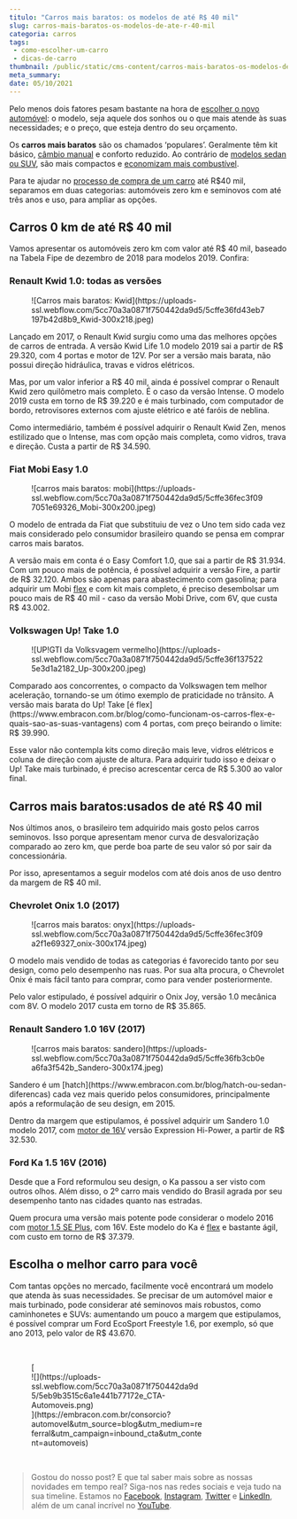 ```yaml
---
titulo: "Carros mais baratos: os modelos de até R$ 40 mil"
slug: carros-mais-baratos-os-modelos-de-ate-r-40-mil
categoria: carros
tags:
 - como-escolher-um-carro
 - dicas-de-carro
thumbnail: /public/static/cms-content/carros-mais-baratos-os-modelos-de-ate-r-40-mil.jpg
meta_summary: 
date: 05/10/2021
---
```

Pelo menos dois fatores pesam bastante na hora de [escolher o novo automóvel](https://www.embracon.com.br/blog/os-4-modelos-de-carro-mais-esperados-para-2020): o modelo, seja aquele dos sonhos ou o que mais atende às suas necessidades; e o preço, que esteja dentro do seu orçamento.

Os **carros mais baratos** são os chamados ‘populares’. Geralmente têm kit básico, [câmbio manual](https://www.embracon.com.br/blog/carro-manual-ou-automatico-qual-e-a-melhor-opcao) e conforto reduzido. Ao contrário de [modelos sedan ou SUV](https://www.embracon.com.br/blog/sedan-ou-suv-qual-e-o-melhor-modelo), são mais compactos e [economizam mais combustível](https://www.embracon.com.br/blog/afinal-quais-sao-os-carros-mais-economicos-do-mercado).

Para te ajudar no [processo de compra de um carro](https://www.embracon.com.br/blog/carro-ideal-para-familia) até R$40 mil, separamos em duas categorias: automóveis zero km e seminovos com até três anos e uso, para ampliar as opções.

Carros 0 km de até R$ 40 mil
----------------------------

Vamos apresentar os automóveis zero km com valor até R$ 40 mil, baseado na Tabela Fipe de dezembro de 2018 para modelos 2019. Confira:

### Renault Kwid 1.0: todas as versões

<figure class="w-richtext-figure-type-image w-richtext-align-center"><div>![Carros mais baratos: Kwid](https://uploads-ssl.webflow.com/5cc70a3a0871f750442da9d5/5cffe36fd43eb7197b42d8b9_Kwid-300x218.jpeg)</div></figure>Lançado em 2017, o Renault Kwid surgiu como uma das melhores opções de carros de entrada. A versão Kwid Life 1.0 modelo 2019 sai a partir de R$ 29.320, com 4 portas e motor de 12V. Por ser a versão mais barata, não possui direção hidráulica, travas e vidros elétricos.

Mas, por um valor inferior a R$ 40 mil, ainda é possível comprar o Renault Kwid zero quilômetro mais completo. É o caso da versão Intense. O modelo 2019 custa em torno de R$ 39.220 e é mais turbinado, com computador de bordo, retrovisores externos com ajuste elétrico e até faróis de neblina.

Como intermediário, também é possível adquirir o Renault Kwid Zen, menos estilizado que o Intense, mas com opção mais completa, como vidros, trava e direção. Custa a partir de R$ 34.590.

### Fiat Mobi Easy 1.0

<figure class="w-richtext-figure-type-image w-richtext-align-center"><div>![carros mais baratos: mobi](https://uploads-ssl.webflow.com/5cc70a3a0871f750442da9d5/5cffe36fec3f097051e69326_Mobi-300x200.jpeg)</div></figure>O modelo de entrada da Fiat que substituiu de vez o Uno tem sido cada vez mais considerado pelo consumidor brasileiro quando se pensa em comprar carros mais baratos.

A versão mais em conta é o Easy Comfort 1.0, que sai a partir de R$ 31.934. Com um pouco mais de potência, é possível adquirir a versão Fire, a partir de R$ 32.120. Ambos são apenas para abastecimento com gasolina; para adquirir um Mobi [flex](https://www.embracon.com.br/blog/como-funcionam-os-carros-flex-e-quais-sao-as-suas-vantagens) e com kit mais completo, é preciso desembolsar um pouco mais de R$ 40 mil - caso da versão Mobi Drive, com 6V, que custa R$ 43.002.

### Volkswagen Up! Take 1.0

<figure class="w-richtext-figure-type-image w-richtext-align-center"><div>![UP!GTI da Volksvagem vermelho](https://uploads-ssl.webflow.com/5cc70a3a0871f750442da9d5/5cffe36f1375225e3d1a2182_Up-300x200.jpeg)</div></figure>Comparado aos concorrentes, o compacto da Volkswagen tem melhor aceleração, tornando-se um ótimo exemplo de praticidade no trânsito. A versão mais barata do Up! Take [é flex](https://www.embracon.com.br/blog/como-funcionam-os-carros-flex-e-quais-sao-as-suas-vantagens) com 4 portas, com preço beirando o limite: R$ 39.990.

Esse valor não contempla kits como direção mais leve, vidros elétricos e coluna de direção com ajuste de altura. Para adquirir tudo isso e deixar o Up! Take mais turbinado, é preciso acrescentar cerca de R$ 5.300 ao valor final.

Carros mais baratos:usados de até R$ 40 mil
-------------------------------------------

Nos últimos anos, o brasileiro tem adquirido mais gosto pelos carros seminovos. Isso porque apresentam menor curva de desvalorização comparado ao zero km, que perde boa parte de seu valor só por sair da concessionária.

Por isso, apresentamos a seguir modelos com até dois anos de uso dentro da margem de R$ 40 mil.

### Chevrolet Onix 1.0 (2017)

<figure class="w-richtext-figure-type-image w-richtext-align-center"><div>![carros mais baratos: onyx](https://uploads-ssl.webflow.com/5cc70a3a0871f750442da9d5/5cffe36fec3f09a2f1e69327_onix-300x174.jpeg)</div></figure>O modelo mais vendido de todas as categorias é favorecido tanto por seu design, como pelo desempenho nas ruas. Por sua alta procura, o Chevrolet Onix é mais fácil tanto para comprar, como para vender posteriormente.

Pelo valor estipulado, é possível adquirir o Onix Joy, versão 1.0 mecânica com 8V. O modelo 2017 custa em torno de R$ 35.865.

### Renault Sandero 1.0 16V (2017)

<figure class="w-richtext-figure-type-image w-richtext-align-center"><div>![carros mais baratos: sandero](https://uploads-ssl.webflow.com/5cc70a3a0871f750442da9d5/5cffe36fb3cb0ea6fa3f542b_Sandero-300x174.jpeg)</div></figure>Sandero é um [hatch](https://www.embracon.com.br/blog/hatch-ou-sedan-diferencas) cada vez mais querido pelos consumidores, principalmente após a reformulação de seu design, em 2015.

Dentro da margem que estipulamos, é possível adquirir um Sandero 1.0 modelo 2017, com [motor de 16V](https://www.embracon.com.br/blog/entenda-como-funciona-um-carro-com-motor-turbo) versão Expression Hi-Power, a partir de R$ 32.530.

### Ford Ka 1.5 16V (2016)

Desde que a Ford reformulou seu design, o Ka passou a ser visto com outros olhos. Além disso, o 2º carro mais vendido do Brasil agrada por seu desempenho tanto nas cidades quanto nas estradas.

Quem procura uma versão mais potente pode considerar o modelo 2016 com [motor 1.5 SE Plus](https://www.embracon.com.br/blog/entenda-como-funciona-um-carro-com-motor-turbo), com 16V. Este modelo do Ka é [flex](https://www.embracon.com.br/blog/como-funcionam-os-carros-flex-e-quais-sao-as-suas-vantagens) e bastante ágil, com custo em torno de R$ 37.379.

Escolha o melhor carro para você
--------------------------------

Com tantas opções no mercado, facilmente você encontrará um modelo que atenda às suas necessidades. Se precisar de um automóvel maior e mais turbinado, pode considerar até seminovos mais robustos, como caminhonetes e SUVs: aumentando um pouco a margem que estipulamos, é possível comprar um Ford EcoSport Freestyle 1.6, por exemplo, só que ano 2013, pelo valor de R$ 43.670.

‍

<figure class="w-richtext-figure-type-image w-richtext-align-center" style="max-width:310px">[<div>![](https://uploads-ssl.webflow.com/5cc70a3a0871f750442da9d5/5eb9b3515c6a1e441b77172e_CTA-Automoveis.png)</div>](https://embracon.com.br/consorcio?automovel&utm_source=blog&utm_medium=referral&utm_campaign=inbound_cta&utm_content=automoveis)</figure>‍

> Gostou do nosso post? E que tal saber mais sobre as nossas novidades em tempo real? Siga-nos nas redes sociais e veja tudo na sua timeline. Estamos no [Facebook](https://www.facebook.com/embracon/), [Instagram](https://www.instagram.com/embraconoficial/), [Twitter](https://twitter.com/embracon) e [LinkedIn](https://www.linkedin.com/company/1018875/), além de um canal incrível no [YouTube](https://www.youtube.com/channel/UCL-Y0mv9zc73Iek48NLUBzQ).
